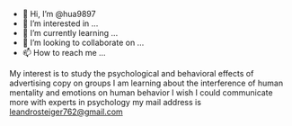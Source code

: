 - 👋 Hi, I’m @hua9897
- 👀 I’m interested in ...
- 🌱 I’m currently learning ...
- 💞️ I’m looking to collaborate on ...
- 📫 How to reach me ...

<!---
hua9897/hua9897 is a ✨ special ✨ repository because its `README.md` (this file) appears on your GitHub profile.
You can click the Preview link to take a look at your changes.
--->

My interest is to study the psychological and behavioral effects of advertising copy on groups
I am learning about the interference of human mentality and emotions on human behavior
I wish I could communicate more with experts in psychology
my mail address is leandrosteiger762@gmail.com
